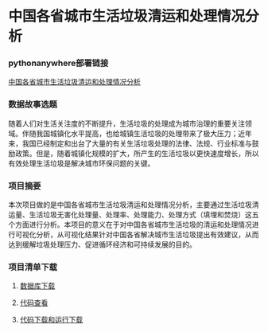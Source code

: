 # 中国各省城市生活垃圾清运和处理情况分析

### pythonanywhere部署链接

[中国各省城市生活垃圾清运和处理情况分析](http://aptx48697.pythonanywhere.com/)

### 数据故事选题

随着人们对生活关注度的不断提升，生活垃圾的处理成为城市治理的重要关注领域。伴随我国城镇化水平提高，也给城镇生活垃圾的处理带来了极大压力；近年来，我国已经制定和出台了大量的有关生活垃圾处理的法律、法规、行业标准与鼓励政策。但是，随着城镇化规模的扩大，所产生的生活垃圾以更快速度增长，所以有效处理生活垃圾是解决城市环保问题的关键。

### 项目摘要

本次项目做的是中国各省城市生活垃圾清运和处理情况分析，主要通过生活垃圾清运量、生活垃圾无害化处理量、处理率、处理能力、处理方式（填埋和焚烧）这五个方面进行分析。本项目的意义在于对中国各省城市生活垃圾的清运和处理情况进行可视化分析，从可视化结果针对中国各省解决城市生活垃圾提出有效建议，从而达到缓解垃圾处理压力、促进循环经济和可持续发展的目的。

### 项目清单下载

1. [数据库下载](https://github.com/NFUNM067/data-visualization)

2. [代码查看](https://github.com/NFUNM067/data-visualization/blob/master/%E4%BB%A3%E7%A0%81%E4%B8%8B%E8%BD%BD%E5%92%8C%E8%BF%90%E8%A1%8C/app.ipynb)

3. [代码下载和运行下载](https://github.com/NFUNM067/data-visualization/tree/master/%E4%BB%A3%E7%A0%81%E4%B8%8B%E8%BD%BD%E5%92%8C%E8%BF%90%E8%A1%8C)

